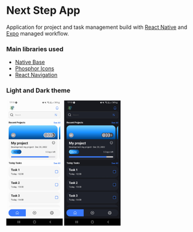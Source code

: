 # Next Step App

Application for project and task management build with [React Native](https://reactnative.dev/) and [Expo](https://expo.io/) managed workflow.

### Main libraries used

- [Native Base](https://nativebase.io/)
- [Phosphor Icons](https://phosphoricons.com/)
- [React Navigation](https://reactnavigation.org/)

### Light and Dark theme

<div>
  <img src="./docs/views/light-theme.jpg" width="150">
  <img src="./docs/views/dark-theme.jpg" width="150">
<div>
